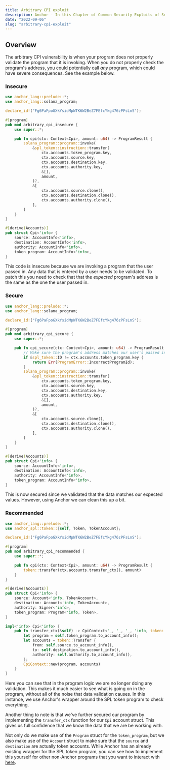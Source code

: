 ```yaml
---
title: Arbitrary CPI exploit
description: Anchor - In this Chapter of Common Security Exploits of Sealevel, or Sealevel Attacks, we do a deep dive on how malicious actors can invoke arbitrary programs using CPI to breach your security.
date: "2022-09-06"
slug: "arbitrary-cpi-exploit"
---
```


## Overview
The arbitrary CPI vulnerability is when your program does not properly validate the program that it is invoking.
When you do not properly check the program's address, you could potentially call *any* program, which could have severe consequences.
See the example below.
### Insecure

```rust
use anchor_lang::prelude::*;
use anchor_lang::solana_program;

declare_id!("Fg6PaFpoGXkYsidMpWTK6W2BeZ7FEfcYkg476zPFsLnS");

#[program]
pub mod arbitrary_cpi_insecure {
    use super::*;

    pub fn cpi(ctx: Context<Cpi>, amount: u64) -> ProgramResult {
        solana_program::program::invoke(
            &spl_token::instruction::transfer(
                ctx.accounts.token_program.key,
                ctx.accounts.source.key,
                ctx.accounts.destination.key,
                ctx.accounts.authority.key,
                &[],
                amount,
            )?,
            &[
                ctx.accounts.source.clone(),
                ctx.accounts.destination.clone(),
                ctx.accounts.authority.clone(),
            ],
        )
    }
}

#[derive(Accounts)]
pub struct Cpi<'info> {
    source: AccountInfo<'info>,
    destination: AccountInfo<'info>,
    authority: AccountInfo<'info>,
    token_program: AccountInfo<'info>,
}
```
This code is insecure because we are invoking a program that the user passed in.
Any data that is entered by a user needs to be validated.
To patch this you need to check that that the *expected* program's address is the same as the one the user passed in.

### Secure

```rust
use anchor_lang::prelude::*;
use anchor_lang::solana_program;

declare_id!("Fg6PaFpoGXkYsidMpWTK6W2BeZ7FEfcYkg476zPFsLnS");

#[program]
pub mod arbitrary_cpi_secure {
    use super::*;

    pub fn cpi_secure(ctx: Context<Cpi>, amount: u64) -> ProgramResult {
        // Make sure the program's address matches our user's passed in program.
        if &spl_token::ID != ctx.accounts.token_program.key {
            return Err(ProgramError::IncorrectProgramId);
        }
        solana_program::program::invoke(
            &spl_token::instruction::transfer(
                ctx.accounts.token_program.key,
                ctx.accounts.source.key,
                ctx.accounts.destination.key,
                ctx.accounts.authority.key,
                &[],
                amount,
            )?,
            &[
                ctx.accounts.source.clone(),
                ctx.accounts.destination.clone(),
                ctx.accounts.authority.clone(),
            ],
        )
    }
}

#[derive(Accounts)]
pub struct Cpi<'info> {
    source: AccountInfo<'info>,
    destination: AccountInfo<'info>,
    authority: AccountInfo<'info>,
    token_program: AccountInfo<'info>,
}
```
This is now secured since we validated that the data matches our expected values.
However, using Anchor we can clean this up a bit.

### Recommended
```rust
use anchor_lang::prelude::*;
use anchor_spl::token::{self, Token, TokenAccount};

declare_id!("Fg6PaFpoGXkYsidMpWTK6W2BeZ7FEfcYkg476zPFsLnS");

#[program]
pub mod arbitrary_cpi_recommended {
    use super::*;

    pub fn cpi(ctx: Context<Cpi>, amount: u64) -> ProgramResult {
        token::transfer(ctx.accounts.transfer_ctx(), amount)
    }
}

#[derive(Accounts)]
pub struct Cpi<'info> {
    source: Account<'info, TokenAccount>,
    destination: Account<'info, TokenAccount>,
    authority: Signer<'info>,
    token_program: Program<'info, Token>,
}

impl<'info> Cpi<'info> {
    pub fn transfer_ctx(&self) -> CpiContext<'_, '_, '_, 'info, token::Transfer<'info>> {
        let program = self.token_program.to_account_info();
        let accounts = token::Transfer {
            from: self.source.to_account_info(),
            to: self.destination.to_account_info(),
            authority: self.authority.to_account_info(),
        };
        CpiContext::new(program, accounts)
    }
}
```
Here you can see that in the program logic we are no longer doing any validation.
This makes it much easier to see what is going on in the program, without all of the noise that data validation causes.
In this instance, we use Anchor's wrapper around the SPL token program to check everything.

Another thing to note is that we've further secured our program by implementing the `transfer_ctx` function for our `Cpi` account struct.
This gives us full confidence that we know the data that we are be working with.

Not only do we make use of the `Program` struct for the `token_program`, but we also make use of the `Account` struct to make sure that the `source` and `destination` are actually token accounts.
While Anchor has an already existing wrapper for the SPL token program, you can see how to implement this yourself for other non-Anchor programs that you want to interact with [here](https://docs.rs/anchor-lang/latest/anchor_lang/accounts/account/struct.Account.html#using-account-with-non-anchor-programs).
